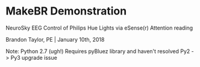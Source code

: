 # MakeBR Demonstration

NeuroSky EEG Control of Philips Hue Lights via eSense(r) Attention reading

Brandon Taylor, PE | January 10th, 2018

Note: Python 2.7 (ugh!)
Requires pyBluez library and haven't resolved Py2 -> Py3 upgrade issue





